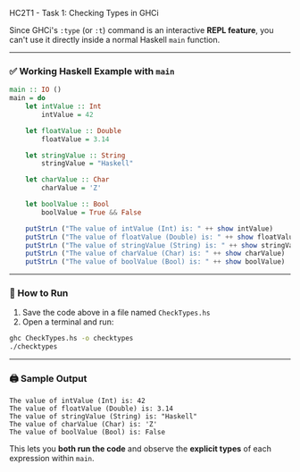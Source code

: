 HC2T1 - Task 1: Checking Types in GHCi

Since GHCi's `:type` (or `:t`) command is an interactive **REPL feature**, you can't use it directly inside a normal Haskell `main` function.



---

### ✅ **Working Haskell Example with `main`**

```haskell
main :: IO ()
main = do
    let intValue :: Int
        intValue = 42

    let floatValue :: Double
        floatValue = 3.14

    let stringValue :: String
        stringValue = "Haskell"

    let charValue :: Char
        charValue = 'Z'

    let boolValue :: Bool
        boolValue = True && False

    putStrLn ("The value of intValue (Int) is: " ++ show intValue)
    putStrLn ("The value of floatValue (Double) is: " ++ show floatValue)
    putStrLn ("The value of stringValue (String) is: " ++ show stringValue)
    putStrLn ("The value of charValue (Char) is: " ++ show charValue)
    putStrLn ("The value of boolValue (Bool) is: " ++ show boolValue)
```

---

### 🧪 How to Run

1. Save the code above in a file named `CheckTypes.hs`
2. Open a terminal and run:

```bash
ghc CheckTypes.hs -o checktypes
./checktypes
```

---

### 🖨️ Sample Output

```
The value of intValue (Int) is: 42
The value of floatValue (Double) is: 3.14
The value of stringValue (String) is: "Haskell"
The value of charValue (Char) is: 'Z'
The value of boolValue (Bool) is: False
```

This lets you **both run the code** and observe the **explicit types** of each expression within `main`.

